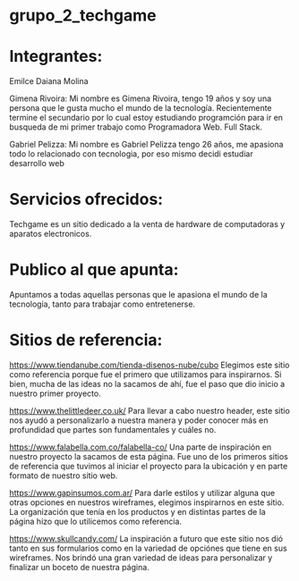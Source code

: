 # grupo_2_techgame

# Integrantes:
  Emilce Daiana Molina
  
  Gimena Rivoira:
  Mi nombre es Gimena Rivoira, tengo 19 años y soy una persona que le gusta mucho el mundo de la tecnología. Recientemente termine el secundario por lo cual estoy estudiando programción para ir en busqueda de mi primer trabajo como Programadora Web. Full Stack.
  
  Gabriel Pelizza:
  Mi nombre es Gabriel Pelizza tengo 26 años, me apasiona todo lo relacionado con tecnologia, por eso mismo decidi estudiar desarrollo web
  
  
# Servicios ofrecidos:
 Techgame es un sitio dedicado a la venta de hardware de computadoras y aparatos electronicos.
 
# Publico al que apunta:
Apuntamos a todas aquellas personas que le apasiona el mundo de la tecnologia, tanto para trabajar como entretenerse.
  
# Sitios de referencia:
https://www.tiendanube.com/tienda-disenos-nube/cubo 
Elegimos este sitio como referencia porque fue el primero que utilizamos para inspirarnos. Si bien, mucha de las ideas no la sacamos de ahí, fue el paso que dio inicio a nuestro primer proyecto.

https://www.thelittledeer.co.uk/
Para llevar a cabo nuestro header, este sitio nos ayudó a personalizarlo a nuestra manera y poder conocer más en profundidad que partes son fundamentales y cuáles no.

https://www.falabella.com.co/falabella-co/ 
Una parte de inspiración en nuestro proyecto la sacamos de esta página. Fue uno de los primeros sitios de referencia que tuvimos al iniciar el proyecto para la ubicación y en parte formato de nuestro sitio web.

https://www.gapinsumos.com.ar/
Para darle estilos y utilizar alguna que otras opciones en nuestros wireframes, elegimos inspirarnos en este sitio. La organización que tenía en los productos y en distintas partes de la página hizo que lo utilicemos como referencia.
  
https://www.skullcandy.com/
La inspiración a futuro que este sitio nos dió tanto en sus formularios como en la variedad de opciónes que tiene en sus wireframes. Nos brindó una gran variedad de ideas para personalizar y finalizar un boceto de nuestra página.
